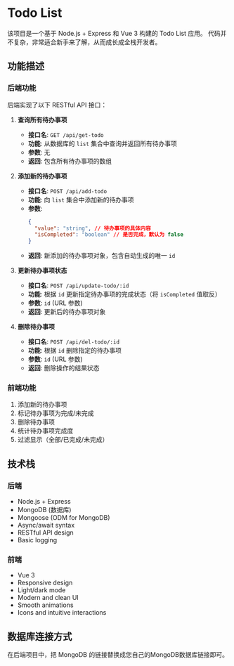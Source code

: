 # Todo List

该项目是一个基于 Node.js + Express 和 Vue 3 构建的 Todo List 应用。
代码并不复杂，非常适合新手来了解，从而成长成全栈开发者。

## 功能描述

### 后端功能
后端实现了以下 RESTful API 接口：

1. **查询所有待办事项**
   - **接口名**: `GET /api/get-todo`
   - **功能**: 从数据库的 `list` 集合中查询并返回所有待办事项
   - **参数**: 无
   - **返回**: 包含所有待办事项的数组

2. **添加新的待办事项**
   - **接口名**: `POST /api/add-todo`
   - **功能**: 向 `list` 集合中添加新的待办事项
   - **参数**:
     ```json
     {
       "value": "string", // 待办事项的具体内容
       "isCompleted": "boolean" // 是否完成，默认为 false
     }
     ```
   - **返回**: 新添加的待办事项对象，包含自动生成的唯一 `id`

3. **更新待办事项状态**
   - **接口名**: `POST /api/update-todo/:id`
   - **功能**: 根据 `id` 更新指定待办事项的完成状态（将 `isCompleted` 值取反）
   - **参数**: `id` (URL 参数)
   - **返回**: 更新后的待办事项对象

4. **删除待办事项**
   - **接口名**: `POST /api/del-todo/:id`
   - **功能**: 根据 `id` 删除指定的待办事项
   - **参数**: `id` (URL 参数)
   - **返回**: 删除操作的结果状态

### 前端功能
1. 添加新的待办事项
2. 标记待办事项为完成/未完成
3. 删除待办事项
4. 统计待办事项完成度
5. 过滤显示（全部/已完成/未完成）

## 技术栈
### 后端
- Node.js + Express
- MongoDB (数据库)
- Mongoose (ODM for MongoDB)
- Async/await syntax
- RESTful API design
- Basic logging

### 前端
- Vue 3
- Responsive design
- Light/dark mode
- Modern and clean UI
- Smooth animations
- Icons and intuitive interactions

## 数据库连接方式
在后端项目中，把 MongoDB 的链接替换成您自己的MongoDB数据库链接即可。
